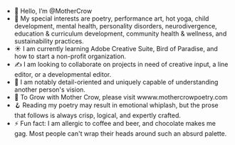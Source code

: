 - 👋 Hello, I’m @MotherCrow
- 🌻 My special interests are poetry, performance art, hot yoga, child development, mental health, personality disorders, neurodivergence, education & curriculum development, community health & wellness, and sustainability practices.  
- ☀️ I am currently learning Adobe Creative Suite, Bird of Paradise, and how to start a non-profit organization.  
- ✍️ I am looking to collaborate on projects in need of creative input, a line editor, or a developmental editor.
- 🌟 I am notably detail-oriented and uniquely capable of understanding another person's vision. 
- 🤝 To Grow with Mother Crow, please visit wwww.mothercrowpoetry.com
- 🪝 Reading my poetry may result in emotional whiplash, but the prose that follows is always crisp, logical, and expertly crafted. 
- ⚡ Fun fact: I am allergic to coffee and beer, and chocolate makes me gag. Most people can't wrap their heads around such an absurd palette.   

<!---
MotherCrow/MotherCrow is a ✨ special ✨ repository because its `README.md` (this file) appears on your GitHub profile.
You can click the Preview link to take a look at your changes.
--->
